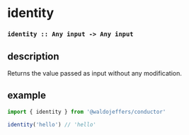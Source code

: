 # identity

### `identity :: Any input -> Any input`

## description

Returns the value passed as input without any modification.

## example

```javascript
import { identity } from '@waldojeffers/conductor'

identity('hello') // 'hello'
```

